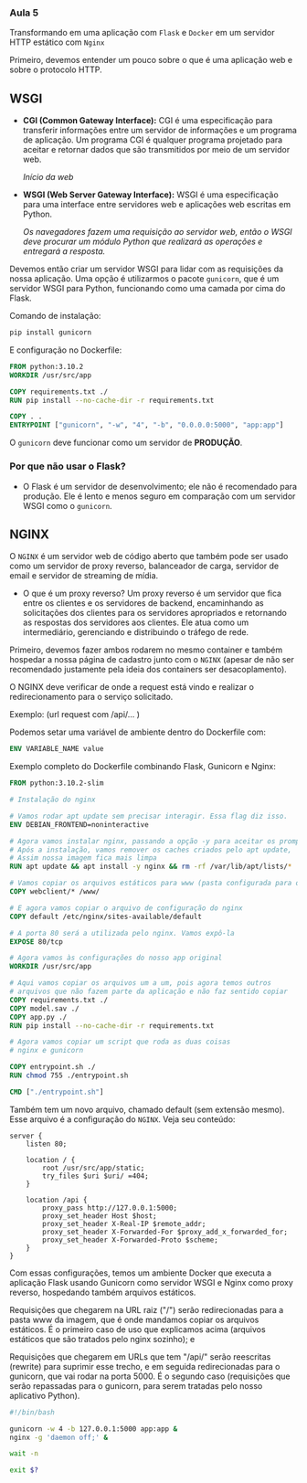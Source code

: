 ### Aula 5

Transformando em uma aplicação com `Flask` e `Docker` em um servidor HTTP estático com `Nginx`

Primeiro, devemos entender um pouco sobre o que é uma aplicação web e sobre o protocolo HTTP.

## WSGI

- **CGI (Common Gateway Interface):** CGI é uma especificação para transferir informações entre um servidor de
  informações e um programa de aplicação. Um programa CGI é qualquer programa projetado para aceitar e retornar dados
  que são transmitidos por meio de um servidor web.

  _Início da web_

- **WSGI (Web Server Gateway Interface):** WSGI é uma especificação para uma interface entre servidores web e aplicações
  web escritas em Python.

  _Os navegadores fazem uma requisição ao servidor web, então o WSGI deve procurar um módulo Python que realizará as
  operações e entregará a resposta._

Devemos então criar um servidor WSGI para lidar com as requisições da nossa aplicação. Uma opção é utilizarmos o pacote
`gunicorn`, que é um servidor WSGI para Python, funcionando como uma camada por cima do Flask.

Comando de instalação:

```bash
pip install gunicorn
```

E configuração no Dockerfile:

```Dockerfile
FROM python:3.10.2
WORKDIR /usr/src/app

COPY requirements.txt ./
RUN pip install --no-cache-dir -r requirements.txt

COPY . .
ENTRYPOINT ["gunicorn", "-w", "4", "-b", "0.0.0.0:5000", "app:app"]
```

O `gunicorn` deve funcionar como um servidor de **PRODUÇÃO**.

### Por que não usar o Flask?

- O Flask é um servidor de desenvolvimento; ele não é recomendado para produção. Ele é lento e menos seguro em
  comparação com um servidor WSGI como o `gunicorn`.

## NGINX

O `NGINX` é um servidor web de código aberto que também pode ser usado como um servidor de proxy reverso, balanceador de
carga, servidor de email e servidor de streaming de mídia.

- O que é um proxy reverso? Um proxy reverso é um servidor que fica entre os clientes e os servidores de backend,
  encaminhando as solicitações dos clientes para os servidores apropriados e retornando as respostas dos servidores aos
  clientes. Ele atua como um intermediário, gerenciando e distribuindo o tráfego de rede.

Primeiro, devemos fazer ambos rodarem no mesmo container e também hospedar a nossa página de cadastro junto com o
`NGINX` (apesar de não ser recomendado justamente pela ideia dos containers ser desacoplamento).

O NGINX deve verificar de onde a request está vindo e realizar o redirecionamento para o serviço solicitado.

Exemplo: (url request com /api/... )

Podemos setar uma variável de ambiente dentro do Dockerfile com:

```Dockerfile
ENV VARIABLE_NAME value
```

Exemplo completo do Dockerfile combinando Flask, Gunicorn e Nginx:

```Dockerfile
FROM python:3.10.2-slim

# Instalação do nginx

# Vamos rodar apt update sem precisar interagir. Essa flag diz isso.
ENV DEBIAN_FRONTEND=noninteractive

# Agora vamos instalar nginx, passando a opção -y para aceitar os prompts
# Após a instalação, vamos remover os caches criados pelo apt update,
# Assim nossa imagem fica mais limpa
RUN apt update && apt install -y nginx && rm -rf /var/lib/apt/lists/*

# Vamos copiar os arquivos estáticos para www (pasta configurada para o nginx)
COPY webclient/* /www/

# E agora vamos copiar o arquivo de configuração do nginx
COPY default /etc/nginx/sites-available/default

# A porta 80 será a utilizada pelo nginx. Vamos expô-la
EXPOSE 80/tcp

# Agora vamos às configurações do nosso app original
WORKDIR /usr/src/app

# Aqui vamos copiar os arquivos um a um, pois agora temos outros
# arquivos que não fazem parte da aplicação e não faz sentido copiar
COPY requirements.txt ./
COPY model.sav ./
COPY app.py ./
RUN pip install --no-cache-dir -r requirements.txt

# Agora vamos copiar um script que roda as duas coisas
# nginx e gunicorn

COPY entrypoint.sh ./
RUN chmod 755 ./entrypoint.sh

CMD ["./entrypoint.sh"]
```

Também tem um novo arquivo, chamado default (sem extensão mesmo). Esse arquivo é a configuração do `NGINX`. Veja seu
conteúdo:

```nginx
server {
    listen 80;

    location / {
        root /usr/src/app/static;
        try_files $uri $uri/ =404;
    }

    location /api {
        proxy_pass http://127.0.0.1:5000;
        proxy_set_header Host $host;
        proxy_set_header X-Real-IP $remote_addr;
        proxy_set_header X-Forwarded-For $proxy_add_x_forwarded_for;
        proxy_set_header X-Forwarded-Proto $scheme;
    }
}
```

Com essas configurações, temos um ambiente Docker que executa a aplicação Flask usando Gunicorn como servidor WSGI e
Nginx como proxy reverso, hospedando também arquivos estáticos.

Requisições que chegarem na URL raiz ("/") serão redirecionadas para a pasta www da imagem, que é onde mandamos copiar
os arquivos estáticos. É o primeiro caso de uso que explicamos acima (arquivos estáticos que são tratados pelo nginx
sozinho); e

Requisições que chegarem em URLs que tem "/api/" serão reescritas (rewrite) para suprimir esse trecho, e em seguida
redirecionadas para o gunicorn, que vai rodar na porta 5000. É o segundo caso (requisições que serão repassadas para o
gunicorn, para serem tratadas pelo nosso aplicativo Python).

```entrypoint.sh
#!/bin/bash

gunicorn -w 4 -b 127.0.0.1:5000 app:app &
nginx -g 'daemon off;' &

wait -n

exit $?
```

